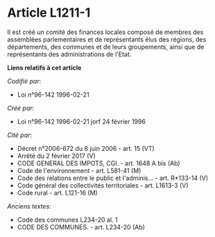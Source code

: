 # Article L1211-1

Il est créé un comité des finances locales composé de membres des assemblées parlementaires et de représentants élus des
régions, des départements, des communes et de leurs groupements, ainsi que de représentants des administrations de l'Etat.

**Liens relatifs à cet article**

_Codifié par_:

  - Loi n°96-142 1996-02-21

_Créé par_:

  - Loi n°96-142 1996-02-21 jorf 24 février 1996

_Cité par_:

  - Décret n°2006-672 du 8 juin 2006 - art. 15 (VT)
  - Arrêté du 2 février 2017 (V)
  - CODE GENERAL DES IMPOTS, CGI. - art. 1648 A bis (Ab)
  - Code de l'environnement - art. L581-41 (M)
  - Code des relations entre le public et l'adminis... - art. R*133-14 (V)
  - Code général des collectivités territoriales - art. L1613-3 (V)
  - Code rural - art. L121-16 (M)

_Anciens textes_:

  - Code des communes L234-20 al. 1
  - CODE DES COMMUNES. - art. L234-20 (Ab)
